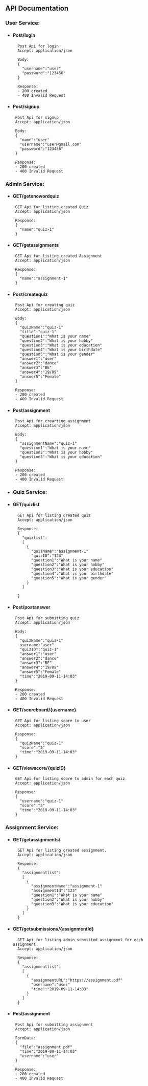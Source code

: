 ## API Documentation

### User Service:

* #### Post/login
        
        Post Api for login
        Accept: application/json
        
        Body:
        {
          "username":"user"
          "password":"123456"
        }
        
        Response:
        - 200 created
        - 400 Invalid Request
        
 * #### Post/signup
        
        Post Api for signup
        Accept: application/json
        
        Body:
        {
          "name":"user"
          "username":"user@gmail.com"
          "password":"123456"
        }
        
        Response:
        - 200 created
        - 400 Invalid Request


### Admin Service:

 * #### GET/getonewordquiz
        
        GET Api for listing created Quiz
        Accept: application/json
        
        Response:
        {
          "name":"quiz-1"
        }
        
 * #### GET/getassignments
        
        GET Api for listing created Assignment
        Accept: application/json
        
        Response:
        {
          "name":"assignment-1"
        }
        
 * #### Post/createquiz
        
        Post Api for creating quiz
        Accept: application/json
        
        Body:
        {
          "quizName":"quiz-1"
          "title":"quiz-1"
          "question1":"What is your name"
          "question2":"What is your hobby"
          "question3":"What is your education"
          "question4":"What is your birthdate"
          "question5":"What is your gender"
          "answer1":"user"
          "answer2":"dance"
          "answer3":"BE"
          "answer4":"19/09"
          "answer5":"Female"
        }
        
        Response:
        - 200 created
        - 400 Invalid Request   
        
 * #### Post/assignment
        
        Post Api for crearting assignment
        Accept: application/json
        
        Body:
        {
          "assignmentName":"quiz-1"
          "question1":"What is your name"
          "question2":"What is your hobby"
          "question3":"What is your education"
        }
        
        Response:
        - 200 created
        - 400 Invalid Request 
        
* ### Quiz Service:

* #### GET/quizlist
        
        GET Api for listing created quiz
        Accept: application/json
        
        Response:
        {
          "quizlist":
          [
            {
              "quizName":"assignment-1"
              "quizID":"123"
              "question1":"What is your name"
              "question2":"What is your hobby"
              "question3":"What is your education"
              "question4":"What is your birthdate"
              "question5":"What is your gender"
            }
          ]
          
        }

 * #### Post/postanswer
        
        Post Api for submitting quiz
        Accept: application/json
        
        Body:
        {
          "quizName":"quiz-1"
          username:"user"
          "quizID":"quiz-1"
          "answer1":"user"
          "answer2":"dance"
          "answer3":"BE"
          "answer4":"19/09"
          "answer5":"Female"
          "time":"2019-09-11-14:03"
        }
        
        Response:
        - 200 created
        - 400 Invalid Request 
        
 * #### GET/scoreboard/{username}
        
        GET Api for listing score to user
        Accept: application/json
        
        Response:
        {
          "quizName":"quiz-1"
          "score":"5"
          "time":"2019-09-11-14:03"
        }
        
 * #### GET/viewscore/{quizID}
        
        GET Api for listing score to admin for each quiz
        Accept: application/json
        
        Response:
        {
          "username":"quiz-1"
          "score":"5"
          "time":"2019-09-11-14:03"
        }

### Assignment Service:

* #### GET/getassignments/
        
        GET Api for listing created assignment.
        Accept: application/json
        
        Response:
        {
          "assignmentlist":
          [
            {
              "assignmentName":"assignment-1"
              "assignmentId":"123"
              "question1":"What is your name"
              "question2":"What is your hobby"
              "question3":"What is your education"
            }
          ]
        }
        
* #### GET/getsubmissions/{assignmentId}
        
        GET Api for listing admin submitted assignment for each assignment.
        Accept: application/json
        
        Response:
        {
          "assignmentlist":
          [
            {
              "assignmentURL":"https://assignment.pdf"
              "username":"user"
              "time":"2019-09-11-14:03"
            }
          ]
        }


 * #### Post/assignment
        
        Post Api for submitting assignment
        Accept: application/json
        
        FormData:
        {
          "file":"assignment.pdf"
          "time":"2019-09-11-14:03"
          "username":"user"
        }
        
        Response:
        - 200 created
        - 400 Invalid Request 
